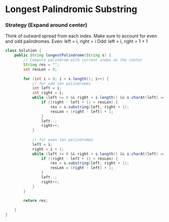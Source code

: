 # Longest Palindromic Substring

### Strategy (Expand around center)

Think of outward spread from each index. Make sure to account for even and odd palindromes. Even: left = i, right = i Odd: left = i, right = 1 + 1

```java
class Solution {
    public String longestPalindrome(String s) {
        // Compute palindrom with current index as the center
        String res = "";
        int resLen = 0;
        
        for (int i = 0; i < s.length(); i++) {
            // for odd len palindromes
            int left = i;
            int right = i;
            while (left >= 0 && right < s.length() && s.charAt(left) == s.charAt(right)) {
                if ((right - left + 1) > resLen) {
                    res = s.substring(left, right + 1);
                    resLen = (right - left) + 1;
                }
                left--;
                right++;
            }
            
            // for even len palindromes
            left = i;
            right = i + 1;
            while (left >= 0 && right < s.length() && s.charAt(left) == s.charAt(right)) {
                if ((right - left + 1) > resLen) {
                    res = s.substring(left, right + 1);
                    resLen = (right - left) + 1;
                }
                left--;
                right++;
            }
        }
        
        return res; 
        
    }
}
```
